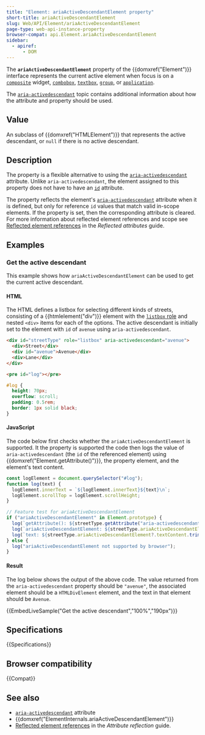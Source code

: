 ```yaml
---
title: "Element: ariaActiveDescendantElement property"
short-title: ariaActiveDescendantElement
slug: Web/API/Element/ariaActiveDescendantElement
page-type: web-api-instance-property
browser-compat: api.Element.ariaActiveDescendantElement
sidebar:
  - apiref:
      - DOM
---
```


The **`ariaActiveDescendantElement`** property of the {{domxref("Element")}} interface represents the current active element when focus is on a [`composite`](/en-US/docs/Web/Accessibility/ARIA/Reference/Roles/composite_role) widget, [`combobox`](/en-US/docs/Web/Accessibility/ARIA/Reference/Roles/combobox_role), [`textbox`](/en-US/docs/Web/Accessibility/ARIA/Reference/Roles/textbox_role), [`group`](/en-US/docs/Web/Accessibility/ARIA/Reference/Roles/group_role), or [`application`](/en-US/docs/Web/Accessibility/ARIA/Reference/Roles/application_role).

The [`aria-activedescendant`](/en-US/docs/Web/Accessibility/ARIA/Reference/Attributes/aria-activedescendant) topic contains additional information about how the attribute and property should be used.

## Value

An subclass of {{domxref("HTMLElement")}} that represents the active descendant, or `null` if there is no active descendant.

## Description

The property is a flexible alternative to using the [`aria-activedescendant`](/en-US/docs/Web/Accessibility/ARIA/Reference/Attributes/aria-activedescendant) attribute.
Unlike `aria-activedescendant`, the element assigned to this property does not have to have an [`id`](/en-US/docs/Web/HTML/Reference/Global_attributes/id) attribute.

The property reflects the element's [`aria-activedescendant`](/en-US/docs/Web/Accessibility/ARIA/Reference/Attributes/aria-errormessage) attribute when it is defined, but only for reference `id` values that match valid in-scope elements.
If the property is set, then the corresponding attribute is cleared.
For more information about reflected element references and scope see [Reflected element references](/en-US/docs/Web/API/Document_Object_Model/Reflected_attributes#reflected_element_references) in the _Reflected attributes_ guide.

## Examples

### Get the active descendant

This example shows how `ariaActiveDescendantElement` can be used to get the current active descendant.

#### HTML

The HTML defines a listbox for selecting different kinds of streets, consisting of a {{htmlelement("div")}} element with the [`listbox` role](/en-US/docs/Web/Accessibility/ARIA/Reference/Roles/listbox_role) and nested `<div>` items for each of the options.
The active descendant is initially set to the element with `id` of `avenue` using `aria-activedescendant`.

```html
<div id="streetType" role="listbox" aria-activedescendant="avenue">
  <div>Street</div>
  <div id="avenue">Avenue</div>
  <div>Lane</div>
</div>
```

```html hidden
<pre id="log"></pre>
```

```css hidden
#log {
  height: 70px;
  overflow: scroll;
  padding: 0.5rem;
  border: 1px solid black;
}
```

#### JavaScript

The code below first checks whether the `ariaActiveDescendantElement` is supported.
It the property is supported the code then logs the value of `aria-activedescendant` (the `id` of the referenced element) using {{domxref("Element.getAttribute()")}}, the property element, and the element's text content.

```js hidden
const logElement = document.querySelector("#log");
function log(text) {
  logElement.innerText = `${logElement.innerText}${text}\n`;
  logElement.scrollTop = logElement.scrollHeight;
}
```

```js
// Feature test for ariaActiveDescendantElement
if ("ariaActiveDescendantElement" in Element.prototype) {
  log(`getAttribute(): ${streetType.getAttribute("aria-activedescendant")}`);
  log(`ariaActiveDescendantElement: ${streetType.ariaActiveDescendantElement}`);
  log(`text: ${streetType.ariaActiveDescendantElement?.textContent.trim()}`);
} else {
  log("ariaActiveDescendantElement not supported by browser");
}
```

#### Result

The log below shows the output of the above code.
The value returned from the `aria-activedescendant` property should be `"avenue"`, the associated element should be a `HTMLDivElement` element, and the text in that element should be `Avenue`.

{{EmbedLiveSample("Get the active descendant","100%","190px")}}

## Specifications

{{Specifications}}

## Browser compatibility

{{Compat}}

## See also

- [`aria-activedescendant`](/en-US/docs/Web/Accessibility/ARIA/Reference/Attributes/aria-activedescendant) attribute
- {{domxref("ElementInternals.ariaActiveDescendantElement")}}
- [Reflected element references](/en-US/docs/Web/API/Document_Object_Model/Reflected_attributes#reflected_element_references) in the _Attribute reflection_ guide.
